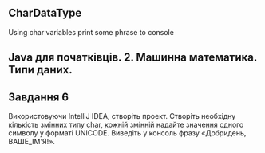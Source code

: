 ## CharDataType
Using char variables print some phrase to console
## Java для початківців. 2. Машинна математика. Типи даних. 

## Завдання 6
Використовуючи IntelliJ IDEA, створіть проект. Створіть необхідну кількість змінних типу char, кожній змінній надайте значення одного символу у форматі UNICODE. Виведіть у консоль фразу «Добридень, ВАШЕ_ІМ'Я!».
